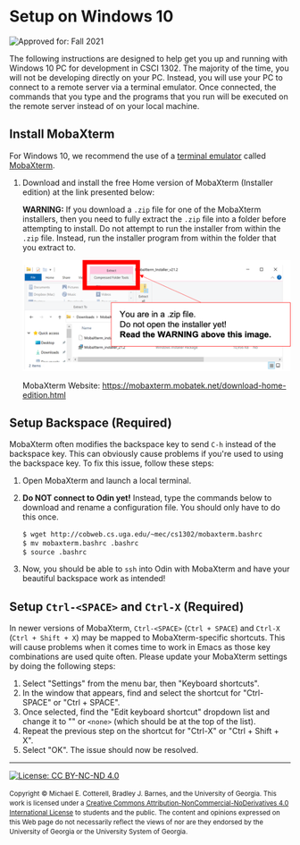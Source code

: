 # Setup on Windows 10

![Approved for: Fall 2021](https://img.shields.io/badge/Approved%20for-Fall%202021-blue)

The following instructions are designed to help get you up and running with Windows 10 PC for development
in CSCI 1302. The majority of the time, you will not be developing directly on your PC. Instead,
you will use your PC to connect to a remote server via a terminal emulator. Once connected, the
commands that you type and the programs that you run will be executed on the remote server instead
of on your local machine.

## Install MobaXterm

For Windows 10, we recommend the use of a [terminal emulator](https://en.wikipedia.org/wiki/Terminal_emulator)
called [MobaXterm](https://mobaxterm.mobatek.net).

1. Download and install the free Home version of MobaXterm (Installer edition) at the link presented below:

   **WARNING:** If you download a `.zip` file for one of the MobaXterm installers, then you need to fully
   extract the `.zip` file into a folder before attempting to install. Do not attempt to run the installer
   from within the `.zip` file. Instead, run the installer program from within the folder that you extract to.

   ![WARNING](img/in-zip-file.png)

   MobaXterm Website: https://mobaxterm.mobatek.net/download-home-edition.html

## Setup Backspace (Required)

MobaXterm often modifies the backspace key to send `C-h` instead of the backspace key.
This can obviously cause problems if you're used to using the backspace key.
To fix this issue, follow these steps:

1. Open MobaXterm and launch a local terminal.

1. **Do NOT connect to Odin yet!** Instead, type the commands below to download and
   rename a configuration file. You should only have to do this once.

   ```
   $ wget http://cobweb.cs.uga.edu/~mec/cs1302/mobaxterm.bashrc
   $ mv mobaxterm.bashrc .bashrc
   $ source .bashrc
   ```
1. Now, you should be able to `ssh` into Odin with MobaXterm and have your
   beautiful backspace work as intended!

## Setup `Ctrl-<SPACE>` and `Ctrl-X` (Required)

In newer versions of MobaXterm, `Ctrl-<SPACE>` (`Ctrl + SPACE`) and `Ctrl-X` (`Ctrl + Shift + X`) 
may be mapped to MobaXterm-specific shortcuts. This will cause problems when it comes time to
work in Emacs as those key combinations are used quite often. Please update
your MobaXterm settings by doing the following steps:

   1. Select "Settings" from the menu bar, then "Keyboard shortcuts".
   1. In the window that appears, find and select the shortcut for "Ctrl-SPACE" or "Ctrl + SPACE".
   1. Once selected, find the "Edit keyboard shortcut" dropdown list and
      change it to "" or `<none>` (which should be at the top of the list).
   1. Repeat the previous step on the shortcut for "Ctrl-X" or "Ctrl + Shift + X".
   1. Select "OK". The issue should now be resolved.

<hr/>

[![License: CC BY-NC-ND 4.0](https://img.shields.io/badge/License-CC%20BY--NC--ND%204.0-lightgrey.svg)](http://creativecommons.org/licenses/by-nc-nd/4.0/)

<small>
Copyright &copy; Michael E. Cotterell, Bradley J. Barnes, and the University of Georgia.
This work is licensed under a <a rel="license" href="http://creativecommons.org/licenses/by-nc-nd/4.0/">Creative Commons Attribution-NonCommercial-NoDerivatives 4.0 International License</a> to students and the public.
The content and opinions expressed on this Web page do not necessarily reflect the views of nor are they endorsed by the University of Georgia or the University System of Georgia.
</small>
